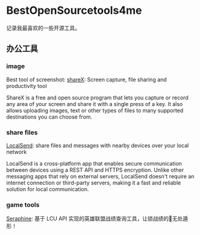 # BestOpenSourcetools4me
记录我最喜欢的一些开源工具。

## 办公工具

### image

Best tool of screenshot: [shareX](https://github.com/ShareX/ShareX): Screen capture, file sharing and productivity tool

ShareX is a free and open source program that lets you capture or record any area of your screen and share it with a single press of a key. It also allows uploading images, text or other types of files to many supported destinations you can choose from.

### share files

[LocalSend](https://github.com/localsend/localsend): share files and messages with nearby devices over your local network 

LocalSend is a cross-platform app that enables secure communication between devices using a REST API and HTTPS encryption. Unlike other messaging apps that rely on external servers, LocalSend doesn't require an internet connection or third-party servers, making it a fast and reliable solution for local communication.

### game tools

[Seraphine](https://github.com/Zzaphkiel/Seraphine): 基于 LCU API 实现的英雄联盟战绩查询工具，让锁战绩的🤡无处遁形！
